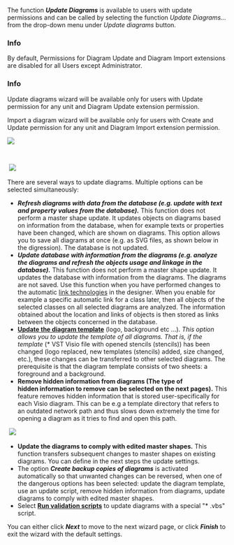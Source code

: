 The function ***Update Diagrams*** is available to users with update
permissions and can be called by selecting the function *Update
Diagrams...* from the drop-down menu under *Update diagrams* button.

<div class="info">
  <h3>Info</h3>
  By default, Permissions for Diagram Update and Diagram Import extensions are disabled for all Users except Administrator. 
</div>

<div class="info">
  <h3>Info</h3>
  
Update diagrams wizard will be available only for users with Update permission for any unit and Diagram Update extension permission.

Import a diagram wizard will be available only for users with Create and Update permission for any unit and Diagram Import extension permission.

</div>

![](//images.ctfassets.net/utx1h0gfm1om/3dBxLtiZS8yigumsAKC6KQ/832a59981e794f94cceebbf70026afb4/328743.png)

 

 ![](//images.ctfassets.net/utx1h0gfm1om/6KT0K7VygwKwOUyyO0kYuk/369c03fab97e208c395c2474fe700d00/328745.png)

There are several ways to update diagrams. Multiple options can be
selected simultaneously: 

-   ***Refresh diagrams with data from the database (e.g. update with
    text and property values from the database).*** This function does
    not perform a master shape update. It updates objects on diagrams
    based on information from the database, when for example texts or
    properties have been changed, which are shown on diagrams. This
    option allows you to save all diagrams at once (e.g. as SVG files,
    as shown below in the digression). The database is not updated. 
-   ***Update database with information from the diagrams (e.g. analyze
    the diagrams and refresh the objects usage and linkage in the
    database).*** This function does not perform a master shape update.
    It updates the database with information from the diagrams. The
    diagrams are not saved. Use this function when you have performed
    changes to the automatic [link technologies](link-technologies) in
    the designer. When you enable for example a specific automatic link
    for a class later, then all objects of the selected classes on all
    selected diagrams are analyzed. The information obtained about the
    location and links of objects is then stored as links between the
    objects concerned in the database.
-   **[Update the diagram
    template](updating-the-diagram-template)** (logo, background etc
    ...). *This option allows you to update the template of all
    diagrams. That is, if the template* (\* VST Visio file with opened
    stencils (stencils)) has been changed (logo replaced, new templates
    (stencils) added, size changed, etc.), these changes can be
    transferred to other selected diagrams. The prerequisite is that the
    diagram template consists of two sheets: a foreground and a
    background.
-   __Remove hidden information from diagrams (The type of
    hidden information to remove can be selected on the next
    pages).__ This feature removes hidden information that is stored
    user-specifically for each Visio diagram. This can be e.g a template
    directory that refers to an outdated network path and thus slows
    down extremely the time for opening a diagram as it tries to find
    and open this path. 

 ![](//images.ctfassets.net/utx1h0gfm1om/pN5GGAniikMK0oO06csmw/245c01eb2a31d7004ee11b39c19b0443/328667.png)

-   **Update the diagrams to comply with edited master shapes.** This
    function transfers subsequent changes to master shapes on existing
    diagrams. You can define in the next steps the update settings. 
-   The option ***Create backup copies of diagrams*** is activated
    automatically so that unwanted changes can be reversed, when one of
    the dangerous options has been selected: update the diagram
    template, use an update script, remove hidden information from
    diagrams, update diagrams to comply with edited master shapes.
-   Select __[Run validation scripts](updating-diagrams-with-a-script)__ to update diagrams with
    a special "\* .vbs" script.

You can either click ***Next*** to move to the next wizard page, or
click ***Finish*** to exit the wizard with the default settings.
